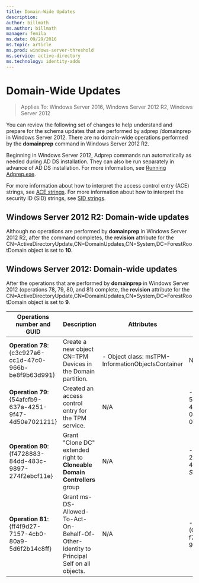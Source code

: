 ```yaml
---
title: Domain-Wide Updates
description:
author: billmath
ms.author: billmath
manager: femila
ms.date: 09/29/2016
ms.topic: article
ms.prod: windows-server-threshold
ms.service: active-directory
ms.technology: identity-adds
---
```


# Domain-Wide Updates

>Applies To: Windows Server 2016, Windows Server 2012 R2, Windows Server 2012

You can review the following set of changes to help understand and prepare for the schema updates that are performed by adprep /domainprep in Windows Server 2012. There are no domain-wide operations performed by the **domainprep** command in Windows Server 2012 R2.  
  
Beginning in Windows Server 2012, Adprep commands run automatically as needed during AD DS installation. They can also be run separately in advance of AD DS installation. For more information, see [Running Adprep.exe](http://technet.microsoft.com/library/dd464018(v=ws.10).aspx).  
  
For more information about how to interpret the access control entry (ACE) strings, see [ACE strings](http://msdn.microsoft.com/library/aa374928(VS.85).aspx). For more information about how to interpret the security ID (SID) strings, see [SID strings](http://msdn.microsoft.com/library/aa379602(VS.85).aspx).  
  
## Windows Server 2012 R2: Domain-wide updates  
Although no operations are performed by **domainprep** in Windows Server 2012 R2, after the command completes, the **revision** attribute for the CN=ActiveDirectoryUpdate,CN=DomainUpdates,CN=System,DC=ForestRootDomain object is set to **10**.  
  
## Windows Server 2012: Domain-wide updates  
After the operations that are performed by **domainprep** in Windows Server 2012 (operations 78, 79, 80, and 81) complete, the **revision** attribute for the CN=ActiveDirectoryUpdate,CN=DomainUpdates,CN=System,DC=ForestRootDomain object is set to **9**.  
  
|Operations number and GUID|Description|Attributes|Permissions|  
|------------------------------|---------------|--------------|---------------|  
|**Operation 78**: {c3c927a6-cc1d-47c0-966b-be8f9b63d991}|Create a new object CN=TPM Devices in the Domain partition.|-   Object class: msTPM-InformationObjectsContainer|N/A|  
|**Operation 79**: {54afcfb9-637a-4251-9f47-4d50e7021211}|Created an access control entry for the TPM service.|N/A|-   (OA;CIIO;WP;ea1b7b93-5e48-46d5-bc6c-4df4fda78a35;bf967a86-0de6-11d0-a285-00aa003049e2;PS)|  
|**Operation 80**: {f4728883-84dd-483c-9897-274f2ebcf11e}|Grant "Clone DC" extended right to **Cloneable Domain Controllers** group|N/A|-   (OA;;CR;3e0f7e18-2c7a-4c10-ba82-4d926db99a3e;;*domain SID*-522)|  
|**Operation 81**: {ff4f9d27-7157-4cb0-80a9-5d6f2b14c8ff}|Grant ms-DS-Allowed-To-Act-On-Behalf-Of-Other-Identity to Principal Self on all objects.|N/A|-   (OA;CIOI;RPWP;3f78c3e5-f79a-46bd-a0b8-9d18116ddc79;;PS)|  
  


